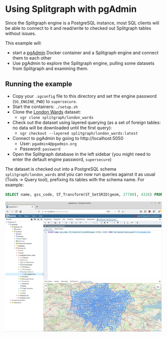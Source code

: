 # Using Splitgraph with pgAdmin

Since the Splitgraph engine is a PostgreSQL instance, most SQL clients will be able to
connect to it and read/write to checked out Splitgraph tables without issues.

This example will:

  * start a [pgAdmin](https://www.pgadmin.org/) Docker container and a Splitgraph engine and
    connect them to each other
  * Use pgAdmin to explore the Splitgraph engine, pulling some datasets from Splitgraph and
    examining them.

## Running the example

  * Copy your `.sgconfig` file to this directory and set the engine password (`SG_ENGINE_PWD`) to `supersecure`.
  * Start the containers: `./setup.sh`
  * Clone the [London Wards](https://web.splitgraph.com/splitgraph/london_wards/) dataset:
    * `sgr clone splitgraph/london_wards`
  * Check out the dataset using layered querying (as a set of foreign tables: no data will be
    downloaded until the first query):
    * `sgr checkout --layered splitgraph/london_wards:latest`
  * Connect to pgAdmin by going to http://localhost:5050
    * User: `pgadmin4@pgadmin.org`
    * Password: `password`
  * Open the Splitgraph database in the left sidebar (you might need to enter the default engine password, `supersecure`)
  
The dataset is checked out into a PostgreSQL schema `splitgraph/london_wards` and you can now run
queries against it as usual (Tools -> Query tool), prefixing its tables with the schema name. For example:

```sql
SELECT name, gss_code, ST_Transform(ST_SetSRID(geom, 27700), 4326) FROM "splitgraph/london_wards".city_merged_2018
```

![Screenshot of pgAdmin running a PostGIS query on the Splitgraph engine](./pgadmin-geo-lq-example.png)
